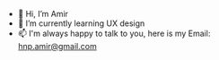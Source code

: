 - 👋 Hi, I’m Amir
- 🌱 I’m currently learning UX design
- 📫 I'm always happy to talk to you, here is my Email: hnp.amir@gmail.com

<!---
Amirux/Amirux is a ✨ special ✨ repository because its `README.md` (this file) appears on your GitHub profile.
You can click the Preview link to take a look at your changes.
--->
